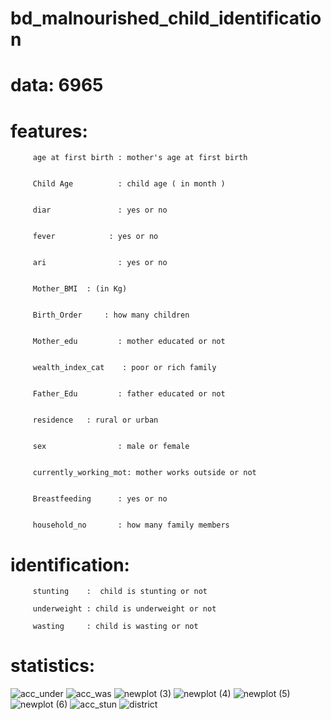 # bd_malnourished_child_identification
# data: 6965
# features:
         age at first birth : mother's age at first birth
         
         
         Child Age          : child age ( in month )
         
         
         diar               : yes or no	
         
         
         fever	          : yes or no
         
         
         ari                : yes or no
         
         
         Mother_BMI	 : (in Kg)
         
         
         Birth_Order	 : how many children
         
         
         Mother_edu         : mother educated or not
         
         
         wealth_index_cat	 : poor or rich family
         
         
         Father_Edu         : father educated or not
         
         
         residence	 : rural or urban
         
         
         sex                : male or female
         
         
         currently_working_mot: mother works outside or not
         
         
         Breastfeeding      : yes or no
         
         
         household_no       : how many family members 


# identification:
         
         stunting    :  child is stunting or not
         
         underweight : child is underweight or not
         
         wasting     : child is wasting or not
# statistics:
  ![acc_under](https://user-images.githubusercontent.com/18087611/58347876-d1115b00-7e80-11e9-9895-ee66d5f4bfb0.png)
  ![acc_was](https://user-images.githubusercontent.com/18087611/58347877-d1a9f180-7e80-11e9-89c8-d7847150de99.png)
![newplot (3)](https://user-images.githubusercontent.com/18087611/58347878-d2428800-7e80-11e9-973b-f01e53ca3e61.png)
![newplot (4)](https://user-images.githubusercontent.com/18087611/58347880-d2428800-7e80-11e9-95e1-6e0bf62adb6a.png)
![newplot (5)](https://user-images.githubusercontent.com/18087611/58347881-d2428800-7e80-11e9-8515-b9879c059c69.png)
![newplot (6)](https://user-images.githubusercontent.com/18087611/58347883-d2db1e80-7e80-11e9-95e0-54514a4987a6.png)
![acc_stun](https://user-images.githubusercontent.com/18087611/58347884-d373b500-7e80-11e9-8aba-beb2e9c168c9.png)
![district](https://user-images.githubusercontent.com/18087611/58347885-d373b500-7e80-11e9-8e94-4e208aafe55f.png)
